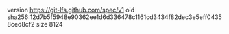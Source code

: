 version https://git-lfs.github.com/spec/v1
oid sha256:12d7b5f5948e90362ee1d6d336478c1161cd3434f82dec3e5eff04358ced8cf2
size 8124
